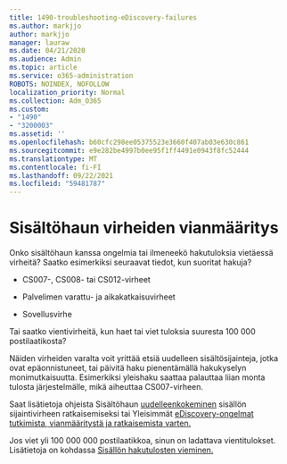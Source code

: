 ```yaml
---
title: 1490-troubleshooting-eDiscovery-failures
ms.author: markjjo
author: markjjo
manager: lauraw
ms.date: 04/21/2020
ms.audience: Admin
ms.topic: article
ms.service: o365-administration
ROBOTS: NOINDEX, NOFOLLOW
localization_priority: Normal
ms.collection: Adm_O365
ms.custom:
- "1490"
- "3200003"
ms.assetid: ''
ms.openlocfilehash: b60cfc298ee05375523e3660f407ab03e630c861
ms.sourcegitcommit: e9e282be4997b0ee95f1ff4491e0943f8fc52444
ms.translationtype: MT
ms.contentlocale: fi-FI
ms.lasthandoff: 09/22/2021
ms.locfileid: "59481787"
---
```

# <a name="troubleshoot-content-search-errors"></a>Sisältöhaun virheiden vianmääritys

Onko sisältöhaun kanssa ongelmia tai ilmeneekö hakutuloksia vietäessä virheitä?
Saatko esimerkiksi seuraavat tiedot, kun suoritat hakuja?

- CS007-, CS008- tai CS012-virheet

- Palvelimen varattu- ja aikakatkaisuvirheet

- Sovellusvirhe

Tai saatko vientivirheitä, kun haet tai viet tuloksia suuresta 100 000 postilaatikosta?

Näiden virheiden varalta voit yrittää etsiä uudelleen sisältösijainteja, jotka ovat epäonnistuneet, tai päivitä haku pienentämällä hakukyselyn monimutkaisuutta. Esimerkiksi yleishaku saattaa palauttaa liian monta tulosta järjestelmälle, mikä aiheuttaa CS007-virheen.   

Saat lisätietoja ohjeista Sisältöhaun [uudelleenkokeminen](https://docs.microsoft.com/microsoft-365/compliance/retry-failed-content-search) sisällön sijaintivirheen ratkaisemiseksi tai Yleisimmät [eDiscovery-ongelmat tutkimista, vianmääritystä ja ratkaisemista varten.](https://docs.microsoft.com/microsoft-365/compliance/ediscovery-troubleshooting-common-issues)

Jos viet yli 100 000 000 postilaatikkoa, sinun on ladattava vientitulokset. Lisätietoja on kohdassa [Sisällön hakutulosten vieminen.](https://docs.microsoft.com/microsoft-365/compliance/export-search-results)
